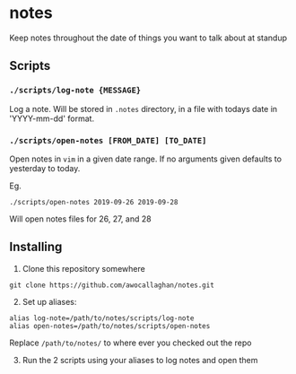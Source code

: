 # notes

Keep notes throughout the date of things you want to talk about at standup

## Scripts

### `./scripts/log-note {MESSAGE}`

Log a note. Will be stored in `.notes` directory, in a file with todays date in 'YYYY-mm-dd' format.

### `./scripts/open-notes [FROM_DATE] [TO_DATE]`

Open notes in `vim` in a given date range. If no arguments given defaults to yesterday to today.

Eg.

`./scripts/open-notes 2019-09-26 2019-09-28`

Will open notes files for 26, 27, and 28

## Installing

1. Clone this repository somewhere

`git clone https://github.com/awocallaghan/notes.git`

2. Set up aliases:

```
alias log-note=/path/to/notes/scripts/log-note
alias open-notes=/path/to/notes/scripts/open-notes
```

Replace `/path/to/notes/` to where ever you checked out the repo

3. Run the 2 scripts using your aliases to log notes and open them

